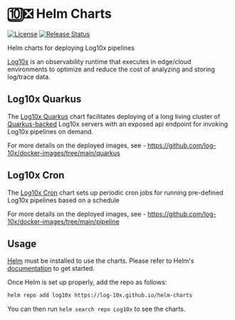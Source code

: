 # 🔟❎ Helm Charts

[![License](https://img.shields.io/badge/License-Apache%202.0-blue.svg)](https://opensource.org/licenses/Apache-2.0)
[![Release Status](https://github.com/log-10x/helm-charts/actions/workflows/release.yaml/badge.svg?branch=main)](https://github.com/log-10x/helm-charts/actions)

Helm charts for deploying Log10x pipelines

[Log10x](http://doc.log10x.com) is an observability runtime that executes in edge/cloud environments to optimize and reduce the cost of analyzing and storing log/trace data.

## Log10x Quarkus

The [Log10x Quarkus](https://github.com/log-10x/helm-charts/tree/main/charts/log10x-quarkus) chart facilitates deploying of a long living cluster of [Quarkus-backed](https://quarkus.io/) Log10x servers with an exposed api endpoint for invoking Log10x pipelines on demand.

For more details on the deployed images, see - https://github.com/log-10x/docker-images/tree/main/quarkus

## Log10x Cron

The [Log10x Cron](https://github.com/log-10x/helm-charts/tree/main/charts/log10x-cron) chart sets up periodic cron jobs for running pre-defined Log10x pipelines based on a schedule

For more details on the deployed images, see - https://github.com/log-10x/docker-images/tree/main/pipeline

## Usage

[Helm](https://helm.sh) must be installed to use the charts.
Please refer to Helm's [documentation](https://helm.sh/docs/) to get started.

Once Helm is set up properly, add the repo as follows:

```sh
helm repo add log10x https://log-10x.github.io/helm-charts
```

You can then run `helm search repo Log10x` to see the charts.
